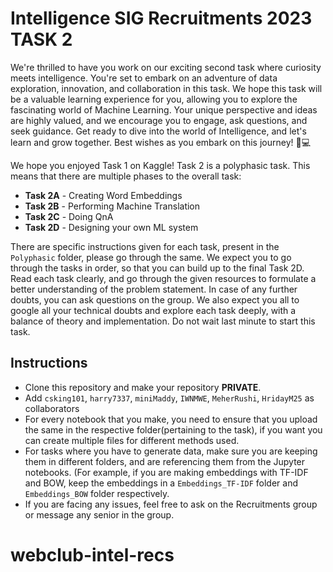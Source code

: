 # Intelligence SIG Recruitments 2023 TASK 2

We're thrilled to have you work on our exciting second task where curiosity meets intelligence. You're set to embark on an adventure of data exploration, innovation, and collaboration in this task. We hope this task will be a valuable learning experience for you, allowing you to explore the fascinating world of Machine Learning. Your unique perspective and ideas are highly valued, and we encourage you to engage, ask questions, and seek guidance. Get ready to dive into the world of Intelligence, and let's learn and grow together. Best wishes as you embark on this journey! 🌟💻

We hope you enjoyed Task 1 on Kaggle! Task 2 is a polyphasic task. This means that there are multiple phases to the overall task:
* **Task 2A** - Creating Word Embeddings
* **Task 2B** - Performing Machine Translation
* **Task 2C** - Doing QnA
* **Task 2D** - Designing your own ML system

There are specific instructions given for each task, present in the `Polyphasic` folder, please go through the same. We expect you to go through the tasks in order, so that you can build up to the final Task 2D. Read each task clearly, and go through the given resources to formulate a better understanding of the problem statement. In case of any further doubts, you can ask questions on the group. We also expect you all to google all your technical doubts and explore each task deeply, with a balance of theory and implementation. Do not wait last minute to start this task.

## Instructions
* Clone this repository and make your repository **PRIVATE**.
* Add `csking101`, `harry7337`, `miniMaddy`, `IWNMWE`, `MeherRushi`, `HridayM25` as collaborators
* For every notebook that you make, you need to ensure that you upload the same in the respective folder(pertaining to the task), if you want you can create multiple files for different methods used.
* For tasks where you have to generate data, make sure you are keeping them in different folders, and are referencing them from the Jupyter notebooks. (For example, if you are making embeddings with TF-IDF and BOW, keep the embeddings in a `Embeddings_TF-IDF` folder and `Embeddings_BOW` folder respectively.
* If you are facing any issues, feel free to ask on the Recruitments group or message any senior in the group.
# webclub-intel-recs
